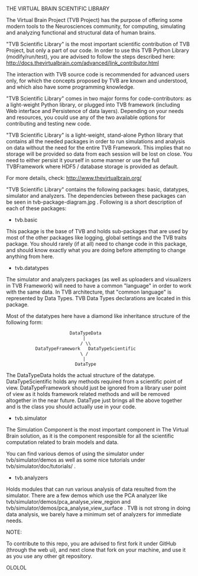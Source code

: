 THE VIRTUAL BRAIN SCIENTIFIC LIBRARY


The Virtual Brain Project (TVB Project) has the purpose of offering some modern tools to the Neurosciences community, for computing, simulating and analyzing functional and structural data of human brains.

"TVB Scientific Library" is the most important scientific contribution of TVB Project, but only a part of our code. In order to use this TVB Python Library (modify/run/test), you are advised to follow the steps described here: 
http://docs.thevirtualbrain.com/advanced/link_contributor.html

The interaction with TVB source code is recommended for advanced users only, for which the concepts proposed by TVB are known and understood, and which also have some programming knowledge.

"TVB Scientific Library" comes in two major forms for code-contributors: as a light-weight Python library, or plugged into TVB framework (including Web interface and Persistence of data layers). Depending on your needs and resources, you could use any of the two available options for contributing and testing new code.

"TVB Scientific Library" is a light-weight, stand-alone Python library that contains all the needed packages in order to run simulations and analysis on data without the need for the entire TVB Framework. This implies that no storage will be provided so data from each session will be lost on close. You need to either persist it yourself in some manner or use the full TVBFramework where HDF5 / database storage is provided as default. 

For more details, check: http://www.thevirtualbrain.org/ 



"TVB Scientific Library" contains the following packages: basic, datatypes, simulator and analyzers. The dependencies between these packages can be seen in tvb-package-diagram.jpg . Following is a short description of each of these packages:


* tvb.basic 

This package is the base of TVB and holds sub-packages that are used by most of the other packages like logging, global settings and the TVB traits package. You should rarely (if at all) need to change code in this package, and should know exactly what you are doing before attempting to change anything from here. 


* tvb.datatypes

The simulator and analyzers packages (as well as uploaders and visualizers in TVB Framework) will need to have a common "language" in order to work with the same data. In TVB architecture, that "common language" is represented by Data Types. TVB Data Types declarations are located in this package. 

Most of the datatypes here have a diamond like inheritance structure of the following form:

                            DataTypeData
                                 |
                                / \\
               DataTypeFramework   DataTypeScientific
                                \ /
                                 |
                              DataType
                              
The DataTypeData holds the actual structure of the datatype. DataTypeScientific holds any methods required from a scientific point of view. DataTypeFramework should just be ignored from a library user point of view as it holds framework related methods and will be removed altogether in the near future. DataType just brings all the above together and is the class you should actually use in your code.


* tvb.simulator

The Simulation Component is the most important component in The Virtual Brain solution, as it is the component responsible for all the scientific computation related to brain models and data. 

You can find various demos of using the simulator under tvb/simulator/demos as well as some nice tutorials under tvb/simulator/doc/tutorials/ .


* tvb.analyzers

Holds modules that can run various analysis of data resulted from the simulator. There are a few demos which use the PCA analyzer like tvb/simulator/demos/pca_analyse_view_region and tvb/simulator/demos/pca_analyse_view_surface .
TVB is not strong in doing data analysis, we barely have a minimum set of analyzers for immediate needs.



NOTE:

To contribute to this repo, you are advised to first fork it under GitHub (through the web ui), and next clone that fork on your machine, and use it as you use any other git repository.

OLOLOL
